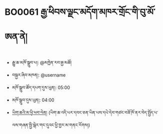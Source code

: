 # BO0061 རྒྱ་ཕིབས་ལྗང་མདོག་མཁར་གྲོང་གི་བུ་མོ་ཨན་ནེ།
- རྒྱུ་ཆ་མཁོ་སྒྲུབ་པ།: @མཁྱེན་རབ་རྒྱ་མཚོ།
- བསྐྱར་ཞིབ་མཁན།: @username
- མཁོ་སྒྲུབ་ཚོད་དཔག་དུས་ཡུན།: 05:00
- མཁོ་སྒྲུབ་དུས་ཡུན།: 04:00
- [ཡིག་ཆའི་མ་ཕྱི་ཕབ་ལེན།]()
(ཡིག་ཆ་འདི་པར་དབང་ཅན་ཡིན་པས་དཔེ་དེབ་གཙང་བཟོ་ཁོ་ནར་བེད་སྤྱོད་པ་ལས་གཞན་སྤྱི་སྒེར་གང་དུའང་ཕྱི་གྱར་མ་གནང་རོགས།)
